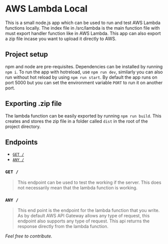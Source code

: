 # AWS Lambda Local
This is a small node.js app which can be used to run and test AWS Lambda functions locally. The index file in /src/lambda is the main function file with must export handler function like in AWS Lambda. This app can also export a zip file incase you want to upload it directly to AWS.


## Project setup
npm and node are pre-requisites. Dependencies can be installed by running `npm i`. To run the app with hotreload, use `npm run dev`, similarly you can also run without hot reload by using `npm run start`.
By default the app runs on port 5000 but you can set the environment variable `PORT` to run it on another port.

## Exporting .zip file
The lambda function can be easily exported by running `npm run build`. This creates and stores the zip file in a folder called `dist` in the root of the project directory.

## Endpoints
- [`GET /`](#get)
- [`ANY /`](#any)


### `GET /`
> This endpoint can be used to test the working if the server. This does not necessarily mean that the lambda function is working.

### `ANY /`
> This end point is the endpoint for the lambda function that you write. As by default AWS API Gateway allows any type of request, this endpoint also supports any type of request. This api returns the response directly from the lambda function.

_Feel free to contribute._